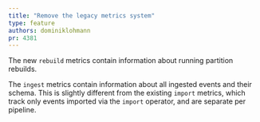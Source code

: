 ```yaml
---
title: "Remove the legacy metrics system"
type: feature
authors: dominiklohmann
pr: 4381
---
```


The new `rebuild` metrics contain information about running partition rebuilds.

The `ingest` metrics contain information about all ingested events and their
schema. This is slightly different from the existing `import` metrics, which
track only events imported via the `import` operator, and are separate per
pipeline.
